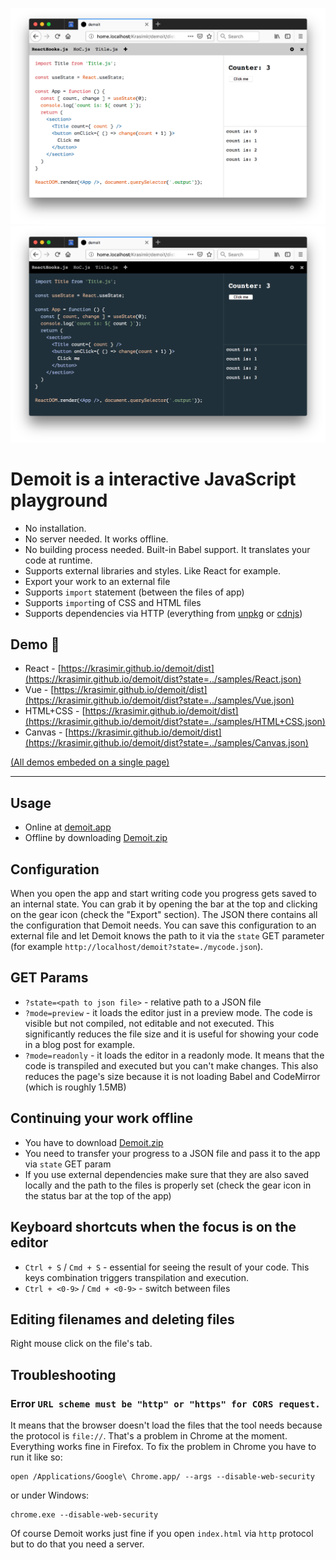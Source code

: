 ![demoit](./_assets/demoit_light.png)
![demoit](./_assets/demoit_dark.png)

# **Demoit** is a interactive JavaScript playground

* No installation.
* No server needed. It works offline.
* No building process needed. Built-in Babel support. It translates your code at runtime.
* Supports external libraries and styles. Like React for example.
* Export your work to an external file
* Supports `import` statement (between the files of app)
* Supports `import`ing of CSS and HTML files
* Supports dependencies via HTTP (everything from [unpkg](https://unpkg.com/#/) or [cdnjs](https://cdnjs.com))

## Demo :rocket:

* React - [https://krasimir.github.io/demoit/dist](https://krasimir.github.io/demoit/dist?state=../samples/React.json)
* Vue - [https://krasimir.github.io/demoit/dist](https://krasimir.github.io/demoit/dist?state=../samples/Vue.json)
* HTML+CSS - [https://krasimir.github.io/demoit/dist](https://krasimir.github.io/demoit/dist?state=../samples/HTML+CSS.json)
* Canvas - [https://krasimir.github.io/demoit/dist](https://krasimir.github.io/demoit/dist?state=../samples/Canvas.json)

[(All demos embeded on a single page)](https://krasimir.github.io/samples)

---

## Usage

* Online at [demoit.app](https://demoit.app)
* Offline by downloading [Demoit.zip](https://github.com/krasimir/demoit/raw/master/demoit.zip)

## Configuration

When you open the app and start writing code you progress gets saved to an internal state. You can grab it by opening the bar at the top and clicking on the gear icon (check the "Export" section). The JSON there contains all the configuration that Demoit needs. You can save this configuration to an external file and let Demoit knows the path to it via the `state` GET parameter (for example `http://localhost/demoit?state=./mycode.json`).

## GET Params

* `?state=<path to json file>` - relative path to a JSON file
* `?mode=preview` - it loads the editor just in a preview mode. The code is visible but not compiled, not editable and not executed. This significantly reduces the file size and it is useful for showing your code in a blog post for example.
* `?mode=readonly` - it loads the editor in a readonly mode. It means that the code is transpiled and executed but you can't make changes. This also reduces the page's size because it is not loading Babel and CodeMirror (which is roughly 1.5MB)

## Continuing your work offline

* You have to download [Demoit.zip](https://github.com/krasimir/demoit/raw/master/demoit.zip)
* You need to transfer your progress to a JSON file and pass it to the app via `state` GET param
* If you use external dependencies make sure that they are also saved locally and the path to the files is properly set (check the gear icon in the status bar at the top of the app)

## Keyboard shortcuts when the focus is on the editor

* `Ctrl + S` / `Cmd + S` - essential for seeing the result of your code. This keys combination triggers transpilation and execution.
* `Ctrl + <0-9>` / `Cmd + <0-9>` - switch between files

## Editing filenames and deleting files

Right mouse click on the file's tab.

## Troubleshooting

### Error `URL scheme must be "http" or "https" for CORS request.`

It means that the browser doesn't load the files that the tool needs because the protocol is `file://`. That's a problem in Chrome at the moment. Everything works fine in Firefox. To fix the problem in Chrome you have to run it like so:

```
open /Applications/Google\ Chrome.app/ --args --disable-web-security
```
or under Windows:
```
chrome.exe --disable-web-security
```

Of course Demoit works just fine if you open `index.html` via `http` protocol but to do that you need a server.
